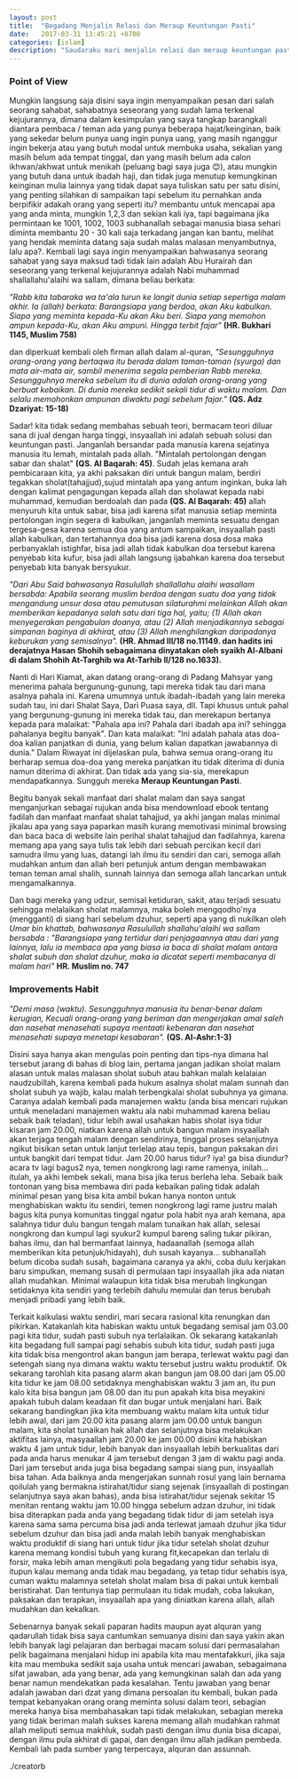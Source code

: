 ```yaml
---
layout: post
title:  "Begadang Menjalin Relasi dan Meraup Keuntungan Pasti"
date:   2017-03-31 13:45:21 +0700
categories: [islam]
description: "Saudaraku mari menjalin relasi dan meraup keuntungan pasti, untukmu dimanapun berada baik dalam kondisi lapang maupun sempit semoga allah ridhoi apa yang baik yang hendak engkau kerjakan."
---
```


### Point of View

Mungkin langsung saja disini saya ingin menyampaikan pesan dari salah seorang sahabat, sahabatnya seseorang yang sudah lama terkenal kejujurannya, dimana dalam kesimpulan yang saya tangkap barangkali diantara pembaca / teman ada yang punya beberapa hajat/keinginan, baik yang sekedar belum punya uang ingin punya uang, yang masih nganggur ingin bekerja atau yang butuh modal untuk membuka usaha, sekalian yang masih belum ada tempat tinggal, dan yang masih belum ada calon ikhwan/akhwat untuk menikah (peluang bagi saya juga :blush:), atau mungkin yang butuh dana untuk ibadah haji, dan tidak juga menutup kemungkinan keinginan mulia lainnya yang tidak dapat saya tuliskan satu per satu disini, yang penting silahkan di sampaikan tapi sebelum itu pernahkan anda berpifikir adakah orang yang seperti itu? membantu untuk mencapai apa yang anda minta, mungkin 1,2,3 dan sekian kali iya, tapi bagaimana jika permintaan ke 1001, 1002, 1003 subhanallah sebagai manusia biasa sehari diminta membantu 20 - 30 kali saja terkadang jangan kan bantu, melihat yang hendak meminta datang saja sudah malas malasan menyambutnya, lalu apa?. Kembali lagi saya ingin menyampaikan bahwasanya seorang sahabat yang saya maksud tadi tidak lain adalah Abu Hurairah dan seseorang yang terkenal kejujurannya adalah Nabi muhammad shallallahu'alaihi wa sallam, dimana beliau berkata:

*"Rabb kita tabaraka wa ta'ala turun ke langit dunia setiap sepertiga malam akhir. Ia (allah) berkata: Barangsiapa yang berdoa, akan Aku kabulkan. Siapa yang meminta kepada-Ku akan Aku beri. Siapa yang memohon ampun kepada-Ku, akan Aku ampuni. Hingga terbit fajar"*
**(HR. Bukhari 1145, Muslim 758)**

dan diperkuat kembali oleh firman allah dalam al-quran,
*"Sesungguhnya orang-orang yang bertaqwa itu berada dalam taman-taman (syurga) dan mata air-mata air, sambil menerima segala pemberian Rabb mereka. Sesungguhnya mereka sebelum itu di dunia adalah orang-orang yang berbuat kebaikan. Di dunia mereka sedikit sekali tidur di waktu malam. Dan selalu memohonkan ampunan diwaktu pagi sebelum fajar."* **(QS. Adz Dzariyat: 15-18)**

Sadar! kita tidak sedang membahas sebuah teori, bermacam teori diluar sana di jual dengan harga tinggi, insyaallah ini adalah sebuah solusi dan keuntungan pasti. Janganlah bersandar pada manusia karena sejatinya manusia itu lemah, mintalah pada allah. "Mintalah pertolongan dengan sabar dan shalat" **(QS. Al Baqarah: 45)**. Sudah jelas kemana arah pembicaraan kita, ya akhi paksakan diri untuk bangun malam, berdiri tegakkan sholat(tahajjud),sujud mintalah apa yang antum inginkan, buka lah dengan kalimat pengagungan kepada allah dan sholawat kepada nabi muhammad, kemudian berdoalah dan pada **(QS. Al Baqarah: 45)** allah menyuruh kita untuk sabar, bisa jadi karena sifat manusia setiap meminta pertolongan ingin segera di kabulkan, janganlah meminta sesuatu dengan tergesa-gesa karena semua doa yang antum sampaikan, insyaallah pasti allah kabulkan, dan tertahannya doa bisa jadi karena dosa dosa maka perbanyaklah istighfar, bisa jadi allah tidak kabulkan doa tersebut karena penyebab kita kufur, bisa jadi allah langsung ijabahkan karena doa tersebut penyebab kita banyak bersyukur.

*"Dari Abu Said bahwasanya Rasulullah shallallahu alaihi wasallam bersabda: Apabila seorang muslim berdoa dengan suatu doa yang tidak mengandung unsur dosa atau pemutusan silaturahmi melainkan Allah akan memberikan kepadanya salah satu dari tiga hal, yaitu; (1) Allah akan menyegerakan pengabulan doanya, atau (2) Allah menjadikannya sebagai simpanan baginya di akhirat, atau (3) Allah menghilangkan daripadanya keburukan yang semisalnya".* **(HR. Ahmad III/18 no.11149. dan hadits ini derajatnya Hasan Shohih sebagaimana dinyatakan oleh syaikh Al-Albani di dalam Shohih At-Targhib wa At-Tarhib II/128 no.1633).**

Nanti di Hari Kiamat, akan datang orang-orang di Padang Mahsyar yang menerima pahala bergunung-gunung, tapi mereka tidak tau dari mana asalnya pahala ini. Karena umumnya untuk ibadah-ibadah yang lain mereka sudah tau, ini dari Shalat Saya, Dari Puasa saya, dll. Tapi khusus untuk pahal yang bergunung-gunung ini mereka tidak tau, dan merekapun bertanya kepada para malaikat: "Pahala apa ini? Pahala dari ibadah apa ini? sehingga pahalanya begitu banyak". Dan kata malaikat: "Ini adalah pahala atas doa-doa kalian panjatkan di dunia, yang belum kalian dapatkan jawabannya di dunia." Dalam Riwayat ini dijelaskan pula, bahwa semua orang-orang itu berharap semua doa-doa yang mereka panjatkan itu tidak diterima di dunia namun diterima di akhirat. Dan tidak ada yang sia-sia, merekapun mendapatkannya. Sungguh mereka **Meraup Keuntungan Pasti**.

Begitu banyak sekali manfaat dari shalat malam dan saya sangat menganjurkan sebagai rujukan anda bisa mendownload ebook tentang fadilah dan manfaat manfaat shalat tahajjud, ya akhi jangan malas minimal jikalau apa yang saya paparkan masih kurang memotivasi minimal browsing dan baca baca di website lain perihal shalat tahajjud dan fadilahnya, karena memang apa yang saya tulis tak lebih dari sebuah percikan kecil dari samudra ilmu yang luas, datangi lah ilmu itu sendiri dan cari, semoga allah mudahkan antum dan allah beri petunjuk antum dengan membawakan teman teman amal shalih, sunnah lainnya dan semoga allah lancarkan untuk mengamalkannya.

Dan bagi mereka yang udzur, semisal ketiduran, sakit, atau terjadi sesuatu sehingga melalaikan sholat malamnya, maka boleh mengqodho'nya (mengganti) di siang hari sebelum dzuhur, seperti apa yang di nukilkan oleh *Umar bin khattab, bahwasanya Rasulullah shallahu'alaihi wa sallam bersabda : "Barangsiapa yang tertidur dari penjagaannya atau dari yang lainnya, lalu ia membaca apa yang biasa ia baca di shalat malam antara shalat subuh dan shalat dzuhur, maka ia dicatat seperti membacanya di malam hari"* **HR. Muslim no. 747**

### Improvements Habit

*"Demi masa (waktu). Sesungguhnya manusia itu benar-benar dalam kerugian, Kecuali orang-orang yang beriman dan mengerjakan amal saleh dan nasehat menasehati supaya mentaati kebenaran dan nasehat menasehati supaya menetapi kesabaran".* **(QS. Al-Ashr:1-3)**

Disini saya hanya akan mengulas poin penting dan tips-nya dimana hal tersebut jarang di bahas di blog lain, pertama jangan jadikan sholat malam alasan untuk malas malasan sholat subuh atau bahkan malah kelalaian naudzubillah, karena kembali pada hukum asalnya sholat malam sunnah dan sholat subuh ya wajib, kalau malah terbengkalai sholat subuhnya ya gimana. Caranya adalah kembali pada manajemen waktu (anda bisa mencari rujukan untuk meneladani manajemen waktu ala nabi muhammad karena beliau sebaik baik teladan), tidur lebih awal usahakan habis sholat isya tidur kisaran jam 20.00, niatkan karena allah untuk bangun malam insyaallah akan terjaga tengah malam dengan sendirinya, tinggal proses selanjutnya ngikut bisikan setan untuk lanjut terlelap atau tepis, bangun paksakan diri untuk bangkit dari tempat tidur. Jam 20.00 harus tidur? iya! ga bisa diundur? acara tv lagi bagus2 nya, temen nongkrong lagi rame ramenya, inilah... itulah, ya akhi lembek sekali, mana bisa jika terus berleha leha. Sebaik baik tontonan yang bisa membawa diri pada kebaikan paling tidak adalah minimal pesan yang bisa kita ambil bukan hanya nonton untuk menghabiskan waktu itu sendiri, temen nongkrong lagi rame justru malah bagus kita punya komunitas tinggal ngatur pola habit nya arah kemana, apa salahnya tidur dulu bangun tengah malam tunaikan hak allah, selesai nongkrong dan kumpul lagi syukur2 kumpul bareng saling tukar pikiran, bahas ilmu, dan hal bermanfaat lainnya, hadaanallah (semoga allah memberikan kita petunjuk/hidayah), duh susah kayanya... subhanallah belum dicoba sudah susah, bagaimana caranya ya akhi, coba dulu kerjakan baru simpulkan, memang susah di permulaan tapi insyaallah jika ada niatan allah mudahkan. Minimal walaupun kita tidak bisa merubah lingkungan setidaknya kita sendiri yang terlebih dahulu memulai dan terus berubah menjadi pribadi yang lebih baik.

Terkait kalkulasi waktu sendiri, mari secara rasional kita renungkan dan pikirkan. Katakanlah kita habiskan waktu untuk begadang semisal jam 03.00 pagi kita tidur, sudah pasti subuh nya terlalaikan. Ok sekarang katakanlah kita begadang full sampai pagi sehabis subuh kita tidur, sudah pasti juga kita tidak bisa mengontrol akan bangun jam berapa, terlewat waktu pagi dan setengah siang nya dimana waktu waktu tersebut justru waktu produktif. Ok sekarang tarohlah kita pasang alarm akan bangun jam 08.00 dari jam 05.00 kita tidur ke jam 08.00 setidaknya menghabiskan waktu 3 jam an, itu pun kalo kita bisa bangun jam 08.00 dan itu pun apakah kita bisa meyakini apakah tubuh dalam keadaan fit dan bugar untuk menjalani hari. Baik sekarang bandingkan jika kita membuang waktu malam kita untuk tidur lebih awal, dari jam 20.00 kita pasang alarm jam 00.00 untuk bangun malam, kita sholat tunaikan hak allah dan selanjutnya bisa melakukan aktifitas lainya, masyaallah jam 20.00 ke jam 00.00 disini kita habiskan waktu 4 jam untuk tidur, lebih banyak dan insyaallah lebih berkualitas dari pada anda harus menukar 4 jam tersebut dengan 3 jam di waktu pagi anda. Dari jam tersebut anda juga bisa begadang sampai siang pun, insyaallah bisa tahan. Ada baiknya anda mengerjakan sunnah rosul yang lain bernama qoilulah yang bermakna istirahat/tidur siang sejenak (insyaallah di postingan selanjutnya saya akan bahas), anda bisa istirahat/tidur sejenak sekitar 15 menitan rentang waktu jam 10.00 hingga sebelum adzan dzuhur, ini tidak bisa diterapkan pada anda yang begadang tidak tidur di jam setelah isya karena sama sama percuma bisa jadi anda terlewat jamaah dzuhur jika tidur sebelum dzuhur dan bisa jadi anda malah lebih banyak menghabiskan waktu produktif di siang hari untuk tidur jika tidur setelah sholat dzuhur karena memang kondisi tubuh yang kurang fit,kecapekan dan terlalu di forsir, maka lebih aman mengikuti pola begadang yang tidur sehabis isya, itupun kalau memang anda tidak mau begadang, ya tetap tidur sehabis isya, cuman waktu malamnya setelah sholat malam bisa di pakai untuk kembali beristirahat. Dan tentunya tiap permulaan itu tidak mudah, coba lakukan, paksakan dan terapkan, insyaallah apa yang diniatkan karena allah, allah mudahkan dan kekalkan.

Sebenarnya banyak sekali paparan hadits maupun ayat alquran yang qadarullah tidak bisa saya cantumkan semuanya disini dan saya yakin akan lebih banyak lagi pelajaran dan berbagai macam solusi dari permasalahan pelik bagaimana menjalani hidup ini apabila kita mau mentafakkuri, jika saja kita mau membuka sedikit saja usaha untuk mencari jawaban, sebagaimana sifat jawaban, ada yang benar, ada yang kemungkinan salah dan ada yang benar namun mendekatkan pada kesalahan. Tentu jawaban yang benar adalah jawaban dari dzat yang dimana persoalan itu kembali, bukan pada tempat kebanyakan orang orang meminta solusi dalam teori, sebagian mereka hanya bisa membahasakan tapi tidak melakukan, sebagian mereka yang tidak beriman malah sukses karena memang allah mudahkan rahmat allah meliputi semua makhluk, sudah pasti dengan ilmu dunia bisa dicapai, dengan ilmu pula akhirat di gapai, dan dengan ilmu allah jadikan pembeda. Kembali lah pada sumber yang terpercaya, alquran dan assunnah.

./creatorb

